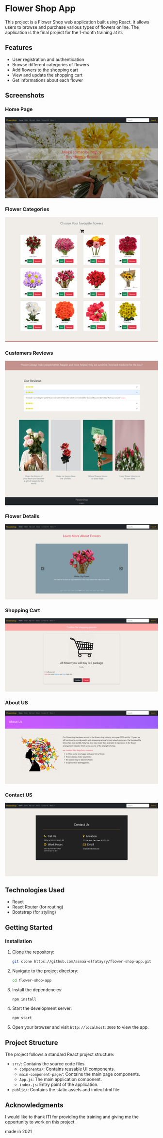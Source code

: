 # Flower Shop App

This project is a Flower Shop web application built using React. It allows users to browse and purchase various types of flowers online. The application is the final project for the 1-month training at iti.

## Features

- User registration and authentication
- Browse different categories of flowers
- Add flowers to the shopping cart
- View and update the shopping cart
- Get informations about each flower

## Screenshots

### Home Page

![Home Page](./design/homepage.png)

### Flower Categories

![Flower Categories](./design/category.png)

### Customers Reviews

![Customers Reviews](./design/reviews.png)

### Flower Details

![Flower Details](./design/flowerInfo.png)

### Shopping Cart

![Shopping Cart](./design/cart.png)

### About US

![Order History](./design/aboutus.png)

### Contact US

![Admin Dashboard](./design/contact.png)

## Technologies Used

- React
- React Router (for routing)
- Bootstrap (for styling)

## Getting Started

### Installation

1. Clone the repository:

   ```bash
   git clone https://github.com/asmaa-elfatayry/flower-shop-app.git
   ```

2. Navigate to the project directory:

   ```bash
   cd flower-shop-app
   ```

3. Install the dependencies:

   ```bash
   npm install
   ```

4. Start the development server:

   ```bash
   npm start
   ```

5. Open your browser and visit `http://localhost:3000` to view the app.

## Project Structure

The project follows a standard React project structure:

- `src/`: Contains the source code files.
  - `components/`: Contains reusable UI components.
  - `main-component-page/`: Contains the main page components.
  - `App.js`: The main application component.
  - `index.js`: Entry point of the application.
- `public/`: Contains the static assets and index.html file.

## Acknowledgments

I would like to thank ITI for providing the training and giving me the opportunity to work on this project.

made in 2021
